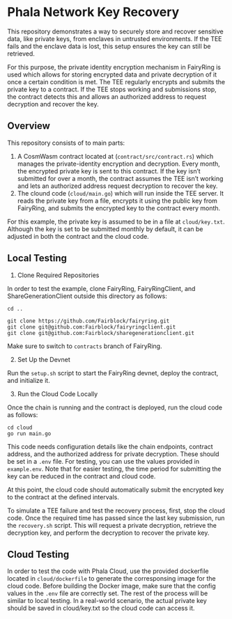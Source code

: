 # Phala Network Key Recovery

This repository demonstrates a way to securely store and recover sensitive data, like private keys, from enclaves in untrusted environments. If the TEE fails and the enclave data is lost, this setup ensures the key can still be retrieved.

For this purpose, the private identity encryption mechanism in FairyRing is used which allows for storing encrypted data and private decryption of it once a certain condition is met. The TEE regularly encrypts and submits the private key to a contract. If the TEE stops working and submissions stop, the contract detects this and allows an authorized address to request decryption and recover the key. 

## Overview

This repository consists of to main parts:

1. A CosmWasm contract located at (`contract/src/contract.rs`) which manages the private-identity encryption and decryption. Every month, the encrypted private key is sent to this contract. If the key isn’t submitted for over a month, the contract assumes the TEE isn’t working and lets an authorized address request decryption to recover the key.
2. The clound code (`cloud/main.go`) which will run inside the TEE server. It reads the private key from a file, encrypts it using the public key from FairyRing, and submits the encrypted key to the contract every month.

For this example, the private key is assumed to be in a file at `cloud/key.txt`. Although the key is set to be submitted monthly by default, it can be adjusted in both the contract and the cloud code.

## Local Testing
1. Clone Required Repositories
   
In order to test the example, clone FairyRing, FairyRingClient, and ShareGenerationClient outside this directory as follows:
```
cd ..

git clone https://github.com/Fairblock/fairyring.git
git clone git@github.com:Fairblock/fairyringclient.git
git clone git@github.com:Fairblock/sharegenerationclient.git

```
Make sure to switch to `contracts` branch of FairyRing.

2. Set Up the Devnet
   
Run the `setup.sh` script to start the FairyRing devnet, deploy the contract, and initialize it.

3. Run the Cloud Code Locally
 
Once the chain is running and the contract is deployed, run the cloud code as follows:
```
cd cloud
go run main.go
```
This code needs configuration details like the chain endpoints, contract address, and the authorized address for private decryption. These should be set in a `.env` file. For testing, you can use the values provided in `example.env`. Note that for easier testing, the time period for submitting the key can be reduced in the contract and cloud code. 

At this point, the cloud code should automatically submit the encrypted key to the contract at the defined intervals.

To simulate a TEE failure and test the recovery process, first, stop the cloud code. Once the required time has passed since the last key submission, run the `recovery.sh` script. This will request a private decryption, retrieve the decryption key, and perform the decryption to recover the private key.

## Cloud Testing

In order to test the code with Phala Cloud, use the provided dockerfile located in `cloud/dockerfile` to generate the corresponsing image for the cloud code. Before building the Docker image, make sure that the config values in the `.env` file are correctly set. The rest of the process will be similar to local testing.
In a real-world scenario, the actual private key should be saved in cloud/key.txt so the cloud code can access it.